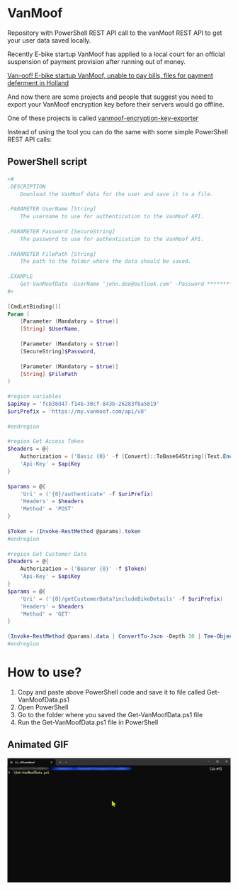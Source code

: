 # VanMoof

Repository with PowerShell REST API call to the vanMoof REST API to get your user data saved locally.

Recently E-bike startup VanMoof has applied to a local court for an official suspension of payment provision after running out of money.

[Van-oof! E-bike startup VanMoof, unable to pay bills, files for payment deferment in Holland](https://techcrunch.com/2023/07/12/report-vanmoof-has-filed-for-bankruptcy-protection-in-holland/)

And now there are some projects and people that suggest you need to export your VanMoof encryption key before their servers would go offline.

One of these projects is called [vanmoof-encryption-key-exporter](https://github.com/grossartig/vanmoof-encryption-key-exporter)

Instead of using the tool you can do the same with some simple PowerShell REST API calls:

## PowerShell script

```PowerShell
<#
.DESCRIPTION
    Download the VanMoof data for the user and save it to a file.

.PARAMETER UserName [String]
    The username to use for authentication to the VanMoof API.

.PARAMETER Password [SecureString]
    The password to use for authentication to the VanMoof API.

.PARAMETER FilePath [String]
    The path to the folder where the data should be saved.

.EXAMPLE
    Get-VanMoofData -UserName 'john.doe@outlook.com' -Password ******** -FilePath 'C:\Temp'
#>

[CmdLetBinding()]
Param (
    [Parameter (Mandatory = $true)]
    [String] $UserName,

    [Parameter (Mandatory = $true)]
    [SecureString]$Password,

    [Parameter (Mandatory = $true)]
    [String] $FilePath
)

#region variables
$apiKey = 'fcb38d47-f14b-30cf-843b-26283f6a5819'
$uriPrefix = 'https://my.vanmoof.com/api/v8'

#endregion

#region Get Access Token
$headers = @{
    Authorization = ('Basic {0}' -f [Convert]::ToBase64String([Text.Encoding]::ASCII.GetBytes(('{0}:{1}' -f $UserName, $($Password | ConvertFrom-SecureString -AsPlainText))))  )
    'Api-Key' = $apiKey
}

$params = @{
    'Uri' = ('{0}/authenticate' -f $uriPrefix)
    'Headers' = $headers
    'Method' = 'POST'
}

$Token = (Invoke-RestMethod @params).token
#endregion

#region Get Customer Data
$headers = @{
    Authorization = ('Bearer {0}' -f $Token)
    'Api-Key' = $apiKey
}
$params = @{
    'Uri' = ('{0}/getCustomerData?includeBikeDetails' -f $uriPrefix)
    'Headers' = $headers
    'Method' = 'GET'
}

(Invoke-RestMethod @params).data | ConvertTo-Json -Depth 10 | Tee-Object -FilePath $('{0}\vanMoof.json' -f $FilePath)
#endregion
```

# How to use?

1. Copy and paste above PowerShell code and save it to file called Get-VanMoofData.ps1
2. Open PowerShell
3. Go to the folder where you saved the Get-VanMoofData.ps1 file
4. Run the Get-VanMoofData.ps1 file in PowerShell


## Animated GIF

![Animated GIF](vanMoofDataExporter.gif)
